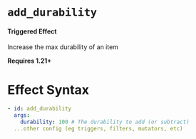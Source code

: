 # `add_durability`
#### Triggered Effect

Increase the max durability of an item

**Requires 1.21+**

# Effect Syntax
```yaml
- id: add_durability
  args:
    durability: 100 # The durability to add (or subtract)
  ...other config (eg triggers, filters, mutators, etc)
```